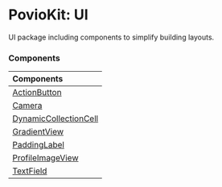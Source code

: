 # PovioKit: UI

UI package including components to simplify building layouts.

### Components

| Components |
| :--- |
| [ActionButton](ActionButton) |
| [Camera](Camera) |
| [DynamicCollectionCell](DynamicCollectionCell) |
| [GradientView](GradientView) |
| [PaddingLabel](PaddingLabel) |
| [ProfileImageView](ProfileImageView) |
| [TextField](TextField) |
